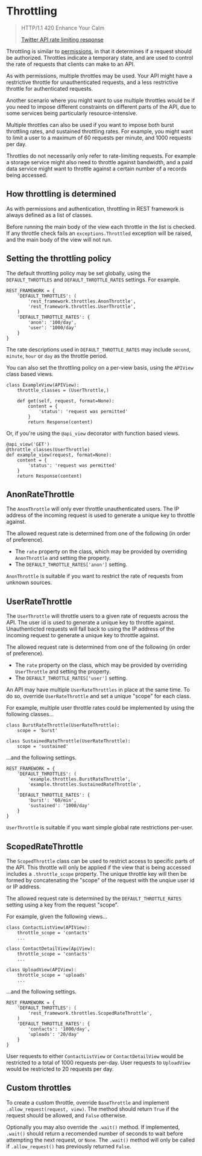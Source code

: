 <a class="github" href="throttling.py"></a>

# Throttling

> HTTP/1.1 420 Enhance Your Calm
>
> [Twitter API rate limiting response][cite]

[cite]: https://dev.twitter.com/docs/error-codes-responses

Throttling is similar to [permissions], in that it determines if a request should be authorized.  Throttles indicate a temporary state, and are used to control the rate of requests that clients can make to an API.

As with permissions, multiple throttles may be used.  Your API might have a restrictive throttle for unauthenticated requests, and a less restrictive throttle for authenticated requests.

Another scenario where you might want to use multiple throttles would be if you need to impose different constraints on different parts of the API, due to some services being particularly resource-intensive.

Multiple throttles can also be used if you want to impose both burst throttling  rates, and sustained throttling rates.  For example, you might want to limit a user to a maximum of 60 requests per minute, and 1000 requests per day.

Throttles do not necessarily only refer to rate-limiting requests.  For example a storage service might also need to throttle against bandwidth, and a paid data service might want to throttle against a certain number of a records being accessed.

## How throttling is determined

As with permissions and authentication, throttling in REST framework is always defined as a list of classes.

Before running the main body of the view each throttle in the list is checked.
If any throttle check fails an `exceptions.Throttled` exception will be raised, and the main body of the view will not run.

## Setting the throttling policy

The default throttling policy may be set globally, using the `DEFAULT_THROTTLES` and `DEFAULT_THROTTLE_RATES` settings.  For example.

    REST_FRAMEWORK = {
        'DEFAULT_THROTTLES': (
            'rest_framework.throttles.AnonThrottle',
            'rest_framework.throttles.UserThrottle',
        )
        'DEFAULT_THROTTLE_RATES': {
            'anon': '100/day',
            'user': '1000/day'
        }        
    }

The rate descriptions used in `DEFAULT_THROTTLE_RATES` may include `second`, `minute`, `hour` or `day` as the throttle period.

You can also set the throttling policy on a per-view basis, using the `APIView` class based views.

    class ExampleView(APIView):
        throttle_classes = (UserThrottle,)

        def get(self, request, format=None):
            content = {
                'status': 'request was permitted'
            }
            return Response(content)

Or, if you're using the `@api_view` decorator with function based views.

    @api_view('GET')
    @throttle_classes(UserThrottle)
    def example_view(request, format=None):
        content = {
            'status': 'request was permitted'
        }
        return Response(content)

## AnonRateThrottle

The `AnonThrottle` will only ever throttle unauthenticated users.  The IP address of the incoming request is used to generate a unique key to throttle against.

The allowed request rate is determined from one of the following (in order of preference).

* The `rate` property on the class, which may be provided by overriding `AnonThrottle` and setting the property.
* The `DEFAULT_THROTTLE_RATES['anon']` setting.

`AnonThrottle` is suitable if you want to restrict the rate of requests from unknown sources.

## UserRateThrottle

The `UserThrottle` will throttle users to a given rate of requests across the API.  The user id is used to generate a unique key to throttle against.  Unauthenticted requests will fall back to using the IP address of the incoming request to generate a unique key to throttle against.

The allowed request rate is determined from one of the following (in order of preference).

* The `rate` property on the class, which may be provided by overriding `UserThrottle` and setting the property.
* The `DEFAULT_THROTTLE_RATES['user']` setting.

An API may have multiple `UserRateThrottles` in place at the same time.  To do so, override `UserRateThrottle` and set a unique "scope" for each class.

For example, multiple user throttle rates could be implemented by using the following classes...

    class BurstRateThrottle(UserRateThrottle):
        scope = 'burst'

    class SustainedRateThrottle(UserRateThrottle):
        scope = 'sustained'

...and the following settings.

    REST_FRAMEWORK = {
        'DEFAULT_THROTTLES': (
            'example.throttles.BurstRateThrottle',
            'example.throttles.SustainedRateThrottle',
        )
        'DEFAULT_THROTTLE_RATES': {
            'burst': '60/min',
            'sustained': '1000/day'
        }
    }

`UserThrottle` is suitable if you want simple global rate restrictions per-user.

## ScopedRateThrottle

The `ScopedThrottle` class can be used to restrict access to specific parts of the API.  This throttle will only be applied if the view that is being accessed includes a `.throttle_scope` property.  The unique throttle key will then be formed by concatenating the "scope" of the request with the unqiue user id or IP address.

The allowed request rate is determined by the `DEFAULT_THROTTLE_RATES` setting using a key from the request "scope".

For example, given the following views...

    class ContactListView(APIView):
        throttle_scope = 'contacts'
        ...
    
    class ContactDetailView(ApiView):
        throttle_scope = 'contacts'
        ...

    class UploadView(APIView):        
        throttle_scope = 'uploads'
        ...
    
...and the following settings.

    REST_FRAMEWORK = {
        'DEFAULT_THROTTLES': (
            'rest_framework.throttles.ScopedRateThrottle',
        )
        'DEFAULT_THROTTLE_RATES': {
            'contacts': '1000/day',
            'uploads': '20/day'
        }
    }

User requests to either `ContactListView` or `ContactDetailView` would be restricted to a total of 1000 requests per-day.  User requests to `UploadView` would be restricted to 20 requests per day.

## Custom throttles

To create a custom throttle, override `BaseThrottle` and implement `.allow_request(request, view)`.  The method should return `True` if the request should be allowed, and `False` otherwise.

Optionally you may also override the `.wait()` method.  If implemented, `.wait()` should return a recomended number of seconds to wait before attempting the next request, or `None`.  The `.wait()` method will only be called if `.allow_request()` has previously returned `False`.

[permissions]: permissions.md

